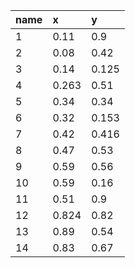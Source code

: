 |name|x|y|
|:----|:----|:----|
|1|0.11|0.9|
|2|0.08|0.42|
|3|0.14|0.125|
|4|0.263|0.51|
|5|0.34|0.34|
|6|0.32|0.153|
|7|0.42|0.416|
|8|0.47|0.53|
|9|0.59|0.56|
|10|0.59|0.16|
|11|0.51|0.9|
|12|0.824|0.82|
|13|0.89|0.54|
|14|0.83|0.67|